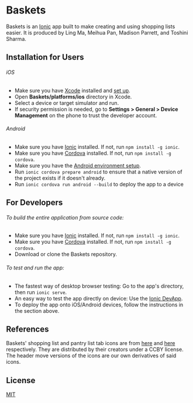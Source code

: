 # Baskets

Baskets is an [Ionic](https://ionicframework.com/) app built to make creating and using shopping lists easier.
It is produced by Ling Ma, Meihua Pan, Madison Parrett, and Toshini Sharma.


## Installation for Users

###### iOS

- Make sure you have [Xcode](https://developer.apple.com/xcode/) installed and [set up](https://ionicframework.com/docs/installation/ios).
- Open **Baskets/platforms/ios** directory in Xcode.
- Select a device or target simulator and run.
- If security permission is needed, go to **Settings > General > Device Management** on the phone to trust the developer account.

###### Android

- Make sure you have [Ionic](https://ionicframework.com/docs/installation/cli) installed. If not, run `npm install -g ionic`.
- Make sure you have [Cordova](https://cordova.apache.org/) installed. If not, run `npm install -g cordova`.
- Make sure you have the [Android environment setup](https://ionicframework.com/docs/installation/android).
- Run `ionic cordova prepare android` to ensure that a native version of the project exists if it doesn't already.
- Run `ionic cordova run android --build` to deploy the app to a device


## For Developers

###### To build the entire application from source code:

 - Make sure you have [Ionic](https://ionicframework.com/docs/installation/cli) installed. If not, run `npm install -g ionic`.
 - Make sure you have [Cordova](https://cordova.apache.org/) installed. If not, run `npm install -g cordova`.
 - Download or clone the Baskets repository.

###### To test and run the app:

- The fastest way of desktop browser testing: Go to the app's directory, then run `ionic serve`.
- An easy way to test the app directly on device: Use the [Ionic DevApp](https://ionicframework.com/docs/building/running).
- To deploy the app onto iOS/Android devices, follow the instructions in the section above.


## References

Baskets' shopping list and pantry list tab icons are from [here](https://thenounproject.com/wes13/uploads/?i=166411) and [here](https://thenounproject.com/DavidCR/collection/home-automation/?i=489212) respectively. They are distributed by their creators under a CCBY license. The header move versions of the icons are our own derivatives of said icons.


## License
[MIT](https://choosealicense.com/licenses/mit/)
